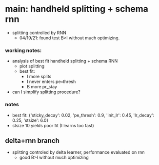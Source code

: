 # main: handheld splitting + schema rnn
- splitting controlled by RNN
  - 04/19/21: found test B>I without much optimizing.


### working notes:
  - analysis of best fit handheld splitting + schema RNN
    - plot splitting
    - best fit: 
      - I more splits 
      - I never enters pe`<`thresh
      - B more pr_stay
  - can I simplify splitting procedure?


### notes
  - best fit: {'sticky_decay': 0.02, 'pe_thresh': 0.9, 'init_lr': 0.45, 'lr_decay': 0.25, 'stsize': 6.0}
  - stsize 10 yields poor fit (I learns too fast)

## delta+rnn branch
- splitting controled by delta learner, performance evaluated on rnn
  - good B>I without much optimizing
